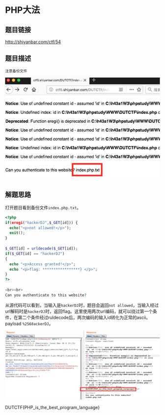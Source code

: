 # PHP大法

## 题目链接
http://shiyanbar.com/ctf/54

## 题目描述

```
注意备份文件

```

![](images/ctf-2021-06-04-08-12-42.png)

## 解题思路

打开题目看到备份文件`index.php.txt`。

```php
<?php
if(eregi("hackerDJ",$_GET[id])) {
  echo("<p>not allowed!</p>");
  exit();
}

$_GET[id] = urldecode($_GET[id]);
if($_GET[id] == "hackerDJ")
{
  echo "<p>Access granted!</p>";
  echo "<p>flag: *****************} </p>";
}
?>

<br><br>
Can you authenticate to this website?
```

从源代码可以看到，当输入是`hackerDJ`时，题目会返回`not allowed`，当输入经过url解码时是`hackerDJ`时，返回flag。这里使用两次url编码，就可以绕过第一个条件，在第二个条件经过ruldecode后，两次编码的输入id转化为正常的ascii。payload `%2568ackerDJ`。

![](images/ctf-2021-06-04-08-17-59.png)

DUTCTF{PHP_is_the_best_program_language}
